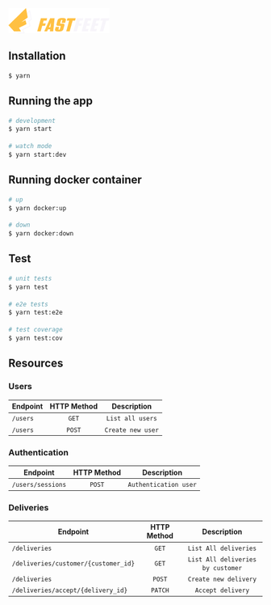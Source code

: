 ![Logo](.github/logo.png)

## Installation

```bash
$ yarn
```

## Running the app

```bash
# development
$ yarn start

# watch mode
$ yarn start:dev
```

## Running docker container

```bash
# up
$ yarn docker:up

# down
$ yarn docker:down
```

## Test

```bash
# unit tests
$ yarn test

# e2e tests
$ yarn test:e2e

# test coverage
$ yarn test:cov
```

## Resources

### Users

| Endpoint | HTTP Method |    Description    |
| -------- | :---------: | :---------------: |
| `/users` |    `GET`    | `List all users`  |
| `/users` |   `POST`    | `Create new user` |

### Authentication

| Endpoint          | HTTP Method |      Description      |
| ----------------- | :---------: | :-------------------: |
| `/users/sessions` |   `POST`    | `Authentication user` |

### Deliveries

| Endpoint                             | HTTP Method |            Description            |
| ------------------------------------ | :---------: | :-------------------------------: |
| `/deliveries`                        |    `GET`    |       `List All deliveries`       |
| `/deliveries/customer/{customer_id}` |    `GET`    | `List All deliveries by customer` |
| `/deliveries`                        |   `POST`    |       `Create new delivery`       |
| `/deliveries/accept/{delivery_id}`   |   `PATCH`   |         `Accept delivery`         |
